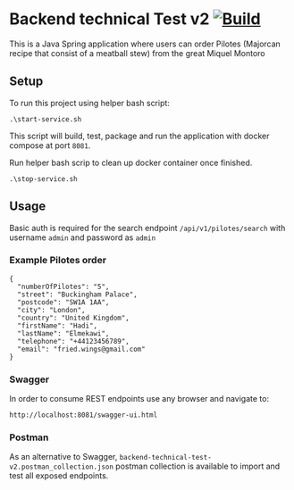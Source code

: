 # Backend technical Test v2 [![Build](https://github.com/20chix/backend-technical-test-v2/actions/workflows/maven.yml/badge.svg)](https://github.com/20chix/backend-technical-test-v2/actions/workflows/maven.yml)

This is a Java Spring application where users can order Pilotes (Majorcan recipe that consist of a meatball stew) from the great Miquel Montoro 

## Setup
To run this project using helper bash script:

```
.\start-service.sh
```
This script will build, test, package and run the application with docker compose at port `8081`. 

Run helper bash scrip to clean up docker container once finished.

```
.\stop-service.sh
```
## Usage

Basic auth is required for the search endpoint `/api/v1/pilotes/search` with username `admin` and password as `admin`

### Example Pilotes order
```
{
  "numberOfPilotes": "5",
  "street": "Buckingham Palace",
  "postcode": "SW1A 1AA",
  "city": "London",
  "country": "United Kingdom",
  "firstName": "Hadi",
  "lastName": "Elmekawi",
  "telephone": "+44123456789",
  "email": "fried.wings@gmail.com"
}
```
### Swagger 

In order to consume REST endpoints use any browser and navigate to:

```
http://localhost:8081/swagger-ui.html
```
### Postman

As an alternative to Swagger, `backend-technical-test-v2.postman_collection.json` postman collection is available to import and test all exposed endpoints.